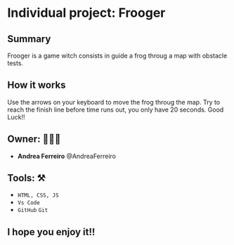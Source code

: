 # Individual project: Frooger

## Summary
Frooger is a game witch consists in guide a frog throug a map with obstacle tests.
## How it works
Use the arrows on your keyboard to move the frog throug the map. Try to reach the finish line before time runs out, you only have 20 seconds. Good Luck!!

## Owner: 👩🏻‍💻

- **Andrea Ferreiro** @AndreaFerreiro

## Tools: ⚒️

- `HTML, CSS, JS `
- `Vs Code`
- `GitHub` `Git`

## I hope you enjoy it!!
